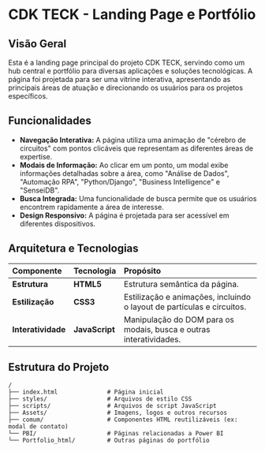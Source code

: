 # CDK TECK - Landing Page e Portfólio

## Visão Geral

Esta é a landing page principal do projeto CDK TECK, servindo como um hub central e portfólio para diversas aplicações e soluções tecnológicas. A página foi projetada para ser uma vitrine interativa, apresentando as principais áreas de atuação e direcionando os usuários para os projetos específicos.

## Funcionalidades

*   **Navegação Interativa:** A página utiliza uma animação de "cérebro de circuitos" com pontos clicáveis que representam as diferentes áreas de expertise.
*   **Modais de Informação:** Ao clicar em um ponto, um modal exibe informações detalhadas sobre a área, como "Análise de Dados", "Automação RPA", "Python/Django", "Business Intelligence" e "SenseiDB".
*   **Busca Integrada:** Uma funcionalidade de busca permite que os usuários encontrem rapidamente a área de interesse.
*   **Design Responsivo:** A página é projetada para ser acessível em diferentes dispositivos.

## Arquitetura e Tecnologias

| Componente | Tecnologia | Propósito |
| :--- | :--- | :--- |
| **Estrutura** | **HTML5** | Estrutura semântica da página. |
| **Estilização** | **CSS3** | Estilização e animações, incluindo o layout de partículas e circuitos. |
| **Interatividade**| **JavaScript** | Manipulação do DOM para os modais, busca e outras interatividades. |

## Estrutura do Projeto

```
/
├── index.html              # Página inicial
├── styles/                 # Arquivos de estilo CSS
├── scripts/                # Arquivos de script JavaScript
├── Assets/                 # Imagens, logos e outros recursos
├── comum/                  # Componentes HTML reutilizáveis (ex: modal de contato)
└── PBI/                    # Páginas relacionadas a Power BI
└── Portfolio_html/         # Outras páginas do portfólio
```
